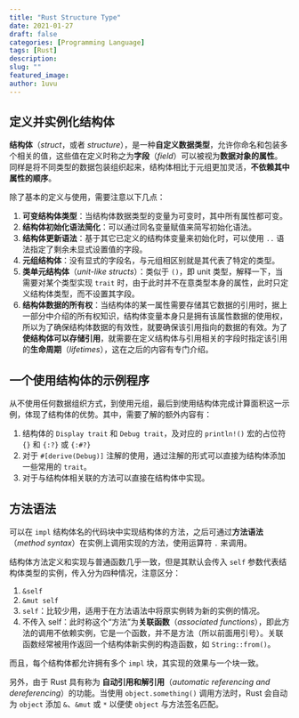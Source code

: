 ```yaml
---
title: "Rust Structure Type"
date: 2021-01-27
draft: false
categories: [Programming Language]
tags: [Rust]
description: 
slug: ""
featured_image:
author: 1uvu
---
```


## 定义并实例化结构体

**结构体**（*struct*，或者 *structure*），是一种**自定义数据类型**，允许你命名和包装多个相关的值，这些值在定义时称之为**字段**（*field*）可以被视为**数据对象的属性**。同样是将不同类型的数据包装组织起来，结构体相比于元组更加灵活，**不依赖其中属性的顺序**。

除了基本的定义与使用，需要注意以下几点：

1. **可变结构体类型**：当结构体数据类型的变量为可变时，其中所有属性都可变。
2. **结构体初始化语法简化**：可以通过同名变量赋值来简写初始化语法。
3. **结构体更新语法**：基于其它已定义的结构体变量来初始化时，可以使用 `..` 语法指定了剩余未显式设置值的字段。
4. **元组结构体**：没有显式的字段名，与元组相区别就是其代表了特定的类型。
5. **类单元结构体**（*unit-like structs*）：类似于 `()`，即 unit 类型，解释一下，当需要对某个类型实现 `trait` 时，由于此时并不在意类型本身的属性，此时只定义结构体类型，而不设置其字段。
6. **结构体数据的所有权**：当结构体的某一属性需要存储其它数据的引用时，据上一部分中介绍的所有权知识，结构体变量本身只是拥有该属性数据的使用权，所以为了确保结构体数据的有效性，就要确保该引用指向的数据的有效。为了**使结构体可以存储引用**，就需要在定义结构体与引用相关的字段时指定该引用的**生命周期**（*lifetimes*），这在之后的内容有专门介绍。

## 一个使用结构体的示例程序

从不使用任何数据组织方式，到使用元组，最后到使用结构体完成计算面积这一示例，体现了结构体的优势。其中，需要了解的额外内容有：

1. 结构体的 `Display trait` 和 `Debug trait`，及对应的 `println!()` 宏的占位符 `{}` 和 `{:?}` 或 `{:#?}`
2. 对于 `#[derive(Debug)]` 注解的使用，通过注解的形式可以直接为结构体添加一些常用的 `trait`。
3. 对于与结构体相关联的方法可以直接在结构体中实现。

## 方法语法

可以在 `impl` 结构体名的代码块中实现结构体的方法，之后可通过**方法语法**（*method syntax*）在实例上调用实现的方法，使用运算符 `.` 来调用。

结构体方法定义和实现与普通函数几乎一致，但是其默认会传入 `self` 参数代表结构体类型的实例，传入分为四种情况，注意区分：

1. `&self`
2. `&mut self`
3. `self`：比较少用，适用于在方法语法中将原实例转为新的实例的情况。
4. 不传入 self：此时称这个“方法”为**关联函数**（*associated functions*），即此方法的调用不依赖实例，它是一个函数，并不是方法（所以前面用引号）。关联函数经常被用作返回一个结构体新实例的构造函数，如 `String::from()`。

而且，每个结构体都允许拥有多个 `impl` 块，其实现的效果与一个块一致。

另外，由于 Rust 具有称为 **自动引用和解引用**（*automatic referencing and dereferencing*）的功能。当使用 `object.something()` 调用方法时，Rust 会自动为 `object` 添加 `&`、`&mut` 或 `*` 以便使 `object` 与方法签名匹配。